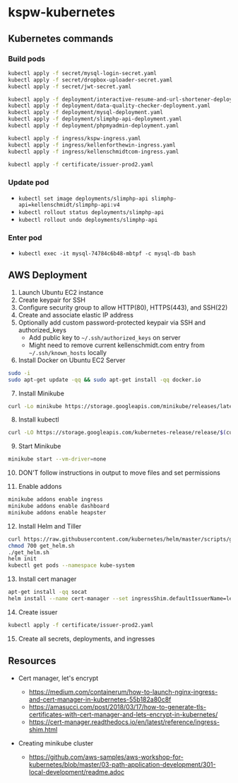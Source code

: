 # kspw-kubernetes

## Kubernetes commands

### Build pods

```sh
kubectl apply -f secret/mysql-login-secret.yaml
kubectl apply -f secret/dropbox-uploader-secret.yaml
kubectl apply -f secret/jwt-secret.yaml
```

```sh
kubectl apply -f deployment/interactive-resume-and-url-shortener-deployment.yaml
kubectl apply -f deployment/data-quality-checker-deployment.yaml
kubectl apply -f deployment/mysql-deployment.yaml
kubectl apply -f deployment/slimphp-api-deployment.yaml
kubectl apply -f deployment/phpmyadmin-deployment.yaml
```

```sh
kubectl apply -f ingress/kspw-ingress.yaml
kubectl apply -f ingress/kellenforthewin-ingress.yaml
kubectl apply -f ingress/kellenschmidtcom-ingress.yaml
```

```sh
kubectl apply -f certificate/issuer-prod2.yaml
```

### Update pod

- `kubectl set image deployments/slimphp-api slimphp-api=kellenschmidt/slimphp-api:v4`
- `kubectl rollout status deployments/slimphp-api`
- `kubectl rollout undo deployments/slimphp-api`

### Enter pod

- `kubectl exec -it mysql-74784c6b48-mbtpf -c mysql-db bash`

## AWS Deployment

1. Launch Ubuntu EC2 instance
2. Create keypair for SSH
3. Configure security group to allow HTTP(80), HTTPS(443), and SSH(22)
4. Create and associate elastic IP address
5. Optionally add custom password-protected keypair via SSH and authorized_keys
    * Add public key to `~/.ssh/authorized_keys` on server
    * Might need to remove current kellenschmidt.com entry from `~/.ssh/known_hosts` locally
6. Install Docker on Ubuntu EC2 Server

```sh
sudo -i
sudo apt-get update -qq && sudo apt-get install -qq docker.io
```

7. Install Minikube

```sh
curl -Lo minikube https://storage.googleapis.com/minikube/releases/latest/minikube-linux-amd64 && chmod +x minikube && mv minikube /usr/local/bin/
```

8. Install kubectl

```sh
curl -LO https://storage.googleapis.com/kubernetes-release/release/$(curl -s https://storage.googleapis.com/kubernetes-release/release/stable.txt)/bin/linux/amd64/kubectl && chmod +x ./kubectl && sudo mv ./kubectl /usr/local/bin/kubectl
```

9. Start Minikube

```sh
minikube start --vm-driver=none
```

10. DON'T follow instructions in output to move files and set permissions

11. Enable addons

```sh
minikube addons enable ingress
minikube addons enable dashboard
minikube addons enable heapster
```

12. Install Helm and Tiller

```sh
curl https://raw.githubusercontent.com/kubernetes/helm/master/scripts/get > get_helm.sh
chmod 700 get_helm.sh
./get_helm.sh
helm init
kubectl get pods --namespace kube-system
```

13. Install cert manager

```sh
apt-get install -qq socat
helm install --name cert-manager --set ingressShim.defaultIssuerName=letsencrypt-prod2 --set ingressShim.defaultIssuerKind=ClusterIssuer stable/cert-manager
```

14. Create issuer

```sh
kubectl apply -f certificate/issuer-prod2.yaml
```

15. Create all secrets, deployments, and ingresses

## Resources

- Cert manager, let's encrypt
    - https://medium.com/containerum/how-to-launch-nginx-ingress-and-cert-manager-in-kubernetes-55b182a80c8f
    - https://amasucci.com/post/2018/03/17/how-to-generate-tls-certificates-with-cert-manager-and-lets-encrypt-in-kubernetes/
    - https://cert-manager.readthedocs.io/en/latest/reference/ingress-shim.html

- Creating minikube cluster
    - https://github.com/aws-samples/aws-workshop-for-kubernetes/blob/master/03-path-application-development/301-local-development/readme.adoc
